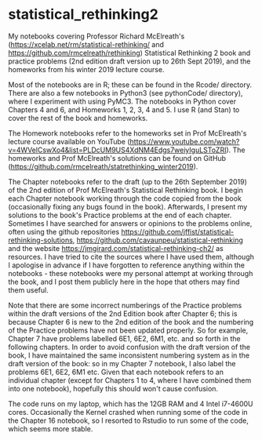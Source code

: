 # statistical_rethinking2
My notebooks covering Professor Richard McElreath's (https://xcelab.net/rm/statistical-rethinking/ and https://github.com/rmcelreath/rethinking) Statistical Rethinking 2 book and practice problems (2nd edition draft version up to 26th Sept 2019), and the homeworks from his winter 2019 lecture course.

Most of the notebooks are in R; these can be found in the Rcode/ directory.  There are also a few notebooks in Python3 (see pythonCode/ directory), where I experiment with using PyMC3.  The notebooks in Python cover Chapters 4 and 6, and Homeworks 1, 2, 3, 4 and 5.  I use R (and Stan) to cover the rest of the book and homeworks.

The Homework notebooks refer to the homeworks set in Prof McElreath's lecture course available on YouTube (https://www.youtube.com/watch?v=4WVelCswXo4&list=PLDcUM9US4XdNM4Edgs7weiyIguLSToZRI).  The homeworks and Prof McElreath's solutions can be found on GitHub (https://github.com/rmcelreath/statrethinking_winter2019).

The Chapter notebooks refer to the draft (up to the 26th September 2019) of the 2nd edition of Prof McElreath's Statistical Rethinking book.  I begin each Chapter notebook working through the code copied from the book (occasionally fixing any bugs found in the book).  Afterwards, I present my solutions to the book's Practice problems at the end of each chapter.  Sometimes I have searched for answers or opinions to the problems online, often using the github repositories https://github.com/jffist/statistical-rethinking-solutions, https://github.com/cavaunpeu/statistical-rethinking
and the website https://jmgirard.com/statistical-rethinking-ch2/ as resources.  I have tried to cite the sources where I have used them, although I apologise in advance if I have forgotten to reference anything within the notebooks - these notebooks were my personal attempt at working through the book, and I post them publicly here in the hope that others may find them useful.  

Note that there are some incorrect numberings of the Practice problems within the draft versions of the 2nd Edition book after Chapter 6; this is because Chapter 6 is new to the 2nd edition of the book and the numbering of the Practice problems have not been updated properly.  So for example, Chapter 7 have problems labelled 6E1, 6E2, 6M1, etc. and so forth in the following chapters.  In order to avoid confusion with the draft version of the book, I have maintained the same inconsistent numbering system as in the draft version of the book: so in my Chapter 7 notebook, I also label the problems 6E1, 6E2, 6M1 etc.  Given that each notebook refers to an individual chapter (except for Chapters 1 to 4, where I have combined them into one notebook), hopefully this should won't cause confusion.

The code runs on my laptop, which has the 12GB RAM and 4 Intel i7-4600U cores.  Occasionally the Kernel crashed when running some of the code in the Chapter 16 notebook, so I resorted to Rstudio to run some of the code, which seems more stable.
